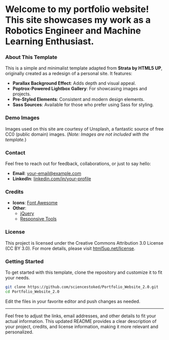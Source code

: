 # Welcome to my portfolio website! This site showcases my work as a Robotics Engineer and Machine Learning Enthusiast. 

### About This Template

This is a simple and minimalist template adapted from **Strata by HTML5 UP**, originally created as a redesign of a personal site. It features:

- **Parallax Background Effect**: Adds depth and visual appeal.
- **Poptrox-Powered Lightbox Gallery**: For showcasing images and projects.
- **Pre-Styled Elements**: Consistent and modern design elements.
- **Sass Sources**: Available for those who prefer using Sass for styling.

### Demo Images

Images used on this site are courtesy of Unsplash, a fantastic source of free CC0 (public domain) images. (*Note: Images are not included with the template.*)

### Contact

Feel free to reach out for feedback, collaborations, or just to say hello:

- **Email**: [your-email@example.com](mailto:singhalshubham949@gmail.com@example.com)
- **LinkedIn**: [linkedin.com/in/your-profile](https://linkedin.com/in/sciencestoked)

### Credits

- **Icons**: [Font Awesome](https://fontawesome.com)
- **Other**:
  - [jQuery](https://jquery.com)
  - [Responsive Tools](https://github.com/ajlkn/responsive-tools)

### License

This project is licensed under the Creative Commons Attribution 3.0 License (CC BY 3.0). For more details, please visit [html5up.net/license](https://html5up.net/license).

### Getting Started

To get started with this template, clone the repository and customize it to fit your needs.

```bash
git clone https://github.com/sciencestoked/Portfolio_Website_2.0.git
cd Portfolio_Website_2.0
```

Edit the files in your favorite editor and push changes as needed.

---

Feel free to adjust the links, email addresses, and other details to fit your actual information. This updated README provides a clear description of your project, credits, and license information, making it more relevant and personalized.
